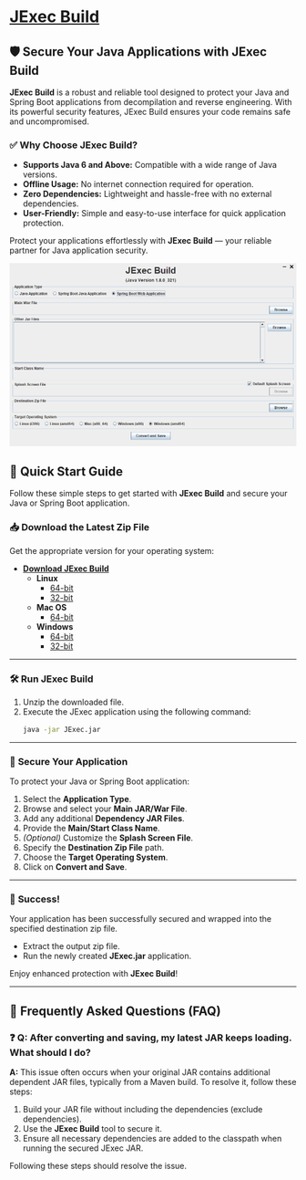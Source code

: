 # [JExec Build](https://github.com/saphirepankaj/jexec-build)

## 🛡️ **Secure Your Java Applications with JExec Build**  

**JExec Build** is a robust and reliable tool designed to protect your Java and Spring Boot applications from decompilation and reverse engineering. With its powerful security features, JExec Build ensures your code remains safe and uncompromised.  

### ✅ **Why Choose JExec Build?**  
- **Supports Java 6 and Above:** Compatible with a wide range of Java versions.  
- **Offline Usage:** No internet connection required for operation.  
- **Zero Dependencies:** Lightweight and hassle-free with no external dependencies.  
- **User-Friendly:** Simple and easy-to-use interface for quick application protection.  

Protect your applications effortlessly with **JExec Build** — your reliable partner for Java application security.  


![plot](./screenshot.png)
## 🚀 **Quick Start Guide**

Follow these simple steps to get started with **JExec Build** and secure your Java or Spring Boot application.  

### 📥 **Download the Latest Zip File**  
Get the appropriate version for your operating system:  

- **[Download JExec Build](https://github.com/saphirepankaj/jexec-build)**  
    - **Linux**  
      - [64-bit](https://github.com/saphirepankaj/jexec-build/blob/main/linux-amd64.zip)  
      - [32-bit](https://github.com/saphirepankaj/jexec-build/blob/main/linux-i386.zip)  
    - **Mac OS**  
      - [64-bit](https://github.com/saphirepankaj/jexec-build/blob/main/mac-x86_64.zip)  
    - **Windows**  
      - [64-bit](https://github.com/saphirepankaj/jexec-build/blob/main/win-amd64.zip)  
      - [32-bit](https://github.com/saphirepankaj/jexec-build/blob/main/win-x86.zip)  

---

### 🛠️ **Run JExec Build**  
1. Unzip the downloaded file.  
2. Execute the JExec application using the following command:  
    ```bash
    java -jar JExec.jar
    ```  

---

### 🔐 **Secure Your Application**  
To protect your Java or Spring Boot application:  

1. Select the **Application Type**.  
2. Browse and select your **Main JAR/War File**.  
3. Add any additional **Dependency JAR Files**.  
4. Provide the **Main/Start Class Name**.  
5. *(Optional)* Customize the **Splash Screen File**.  
6. Specify the **Destination Zip File** path.  
7. Choose the **Target Operating System**.  
8. Click on **Convert and Save**.  

---

### 🎉 **Success!**  
Your application has been successfully secured and wrapped into the specified destination zip file.  

- Extract the output zip file.  
- Run the newly created **JExec.jar** application.  

Enjoy enhanced protection with **JExec Build**!  

---

## 📌 Frequently Asked Questions (FAQ)

### ❓ **Q: After converting and saving, my latest JAR keeps loading. What should I do?**  
**A:** This issue often occurs when your original JAR contains additional dependent JAR files, typically from a Maven build. To resolve it, follow these steps:  

1. Build your JAR file without including the dependencies (exclude dependencies).  
2. Use the **JExec Build** tool to secure it.  
3. Ensure all necessary dependencies are added to the classpath when running the secured JExec JAR.  

Following these steps should resolve the issue.
